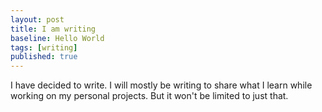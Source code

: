 ```yaml
---
layout: post
title: I am writing
baseline: Hello World
tags: [writing]
published: true
---
```


I have decided to write.  I will mostly be writing to share what I learn while working on my personal projects.  But it won't be limited to just that.